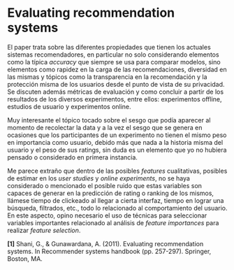 # Evaluating recommendation systems

El paper trata sobre las diferentes propiedades que tienen los actuales sistemas
recomendadores, en particular no solo considerando elementos como la típica
_accuracy_ que siempre se usa para comparar modelos, sino elementos como
rapidez en la carga de las recomendaciones, diversidad en las mismas y tópicos
como la transparencia en la recomendación y la protección misma de los usuarios
desde el punto de vista de su privacidad. Se discuten además métricas de evaluación
y como concluir a partir de los resultados de los diversos experimentos, entre
ellos: experimentos offline, estudios de usuario y experimentos online.

Muy interesante el tópico tocado sobre el sesgo que podía aparecer al momento de
recolectar la data y a la vez el sesgo que se genera en ocasiones que los participantes
de un experimento no tienen el mismo peso en importancia como usuario, debido
más que nada a la historia misma del usuario y el peso de sus ratings, sin duda
es un elemento que yo no hubiera pensado o considerado en primera instancia.

Me parece extraño que dentro de las posibles _features_ cualitativas, posibles de
estimar en los _user studies_ y _online experiments_, no se haya considerado
o mencionado el posible ruido que estas variables son capaces de generar en la
predicción de rating o ranking de los mismos, llámese tiempo de clickeado al
llegar a cierta interfaz, tiempo en lograr una búsqueda, filtrados, etc.,
todo lo relacionado al comportamiento del usuario. En este aspecto, opino
necesario el uso de técnicas para seleccionar variables importantes relacionado
al análisis de _feature importances_ para realizar _feature selection_.

**[1]** Shani, G., & Gunawardana, A. (2011). Evaluating recommendation systems. In Recommender systems handbook (pp. 257-297). Springer, Boston, MA.
